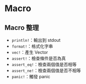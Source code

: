 # Macro

## Macro 整理

- `println!`：輸出到 stdout
- `format!`：格式化字串
- `vec!`：產生 Vector
- `assert!`：檢查條件是否為真
- `assert_eq!`：檢查兩個值是否相等
- `assert_ne!`：檢查兩個值是否不相等
- `panic!`：觸發 panic
